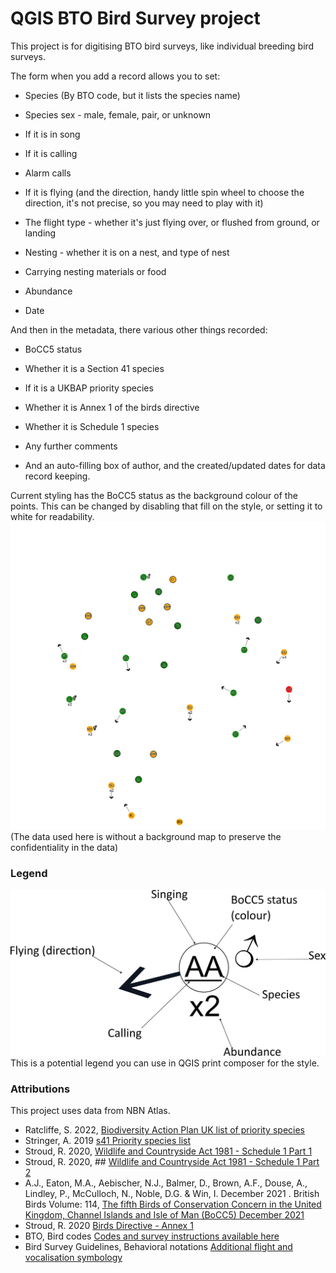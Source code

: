 
  

# QGIS BTO Bird Survey project

  

This project is for digitising BTO bird surveys, like individual breeding bird surveys.

The form when you add a record allows you to set:

  

* Species (By BTO code, but it lists the species name)

* Species sex - male, female, pair, or unknown

* If it is in song

* If it is calling

* Alarm calls

* If it is flying (and the direction, handy little spin wheel to choose the direction, it's not precise, so you may need to play with it)

* The flight type - whether it's just flying over, or flushed from ground, or landing

* Nesting - whether it is on a nest, and type of nest

* Carrying nesting materials or food

* Abundance

* Date

  

And then in the metadata, there various other things recorded:

* BoCC5 status

* Whether it is a Section 41 species

* If it is a UKBAP priority species

* Whether it is Annex 1 of the birds directive

* Whether it is Schedule 1 species

  

* Any further comments

* And an auto-filling box of author, and the created/updated dates for data record keeping.

Current styling has the BoCC5 status as the background colour of the points. This can be changed by disabling that fill on the style, or setting it to white for readability.
![An example map](Example.png)
(The data used here is without a background map to preserve the confidentiality in the data)

### Legend

![Potential legend for QGIS print composer](BirdSurveyLegend.png)
This is a potential legend you can use in QGIS print composer for the style.


### Attributions
This project uses data from NBN Atlas.
* Ratcliffe, S. 2022, [Biodiversity Action Plan UK list of priority species](https://registry.nbnatlas.org/public/show/dr583 "view Data Resource page")
* Stringer, A. 2019 [s41 Priority species list](https://registry.nbnatlas.org/public/show/dr2017 "view Data Resource page")
* Stroud, R. 2020, [Wildlife and Countryside Act 1981 - Schedule 1 Part 1](https://registry.nbnatlas.org/public/show/dr560 "view Data Resource page")
* Stroud, R. 2020, ## [Wildlife and Countryside Act 1981 - Schedule 1 Part 2](https://registry.nbnatlas.org/public/show/dr561 "view Data Resource page")
* A.J., Eaton, M.A., Aebischer, N.J., Balmer, D., Brown, A.F., Douse, A., Lindley, P., McCulloch, N., Noble, D.G. & Win, I. December 2021 . British Birds Volume: 114,  [The fifth Birds of Conservation Concern in the United Kingdom, Channel Islands and Isle of Man (BoCC5) December 2021](https://registry.nbnatlas.org/public/show/dr2635 "view Data Resource page")
* Stroud, R. 2020 [Birds Directive - Annex 1](https://registry.nbnatlas.org/public/show/dr523 "view Data Resource page")
* BTO, Bird codes [Codes and survey instructions available here](https://www.bto.org/our-science/projects/bbs/taking-part/download-forms-instructions)
* Bird Survey Guidelines, Behavioral notations [Additional flight and vocalisation symbology](https://birdsurveyguidelines.org/data/behavioural-notations/)
